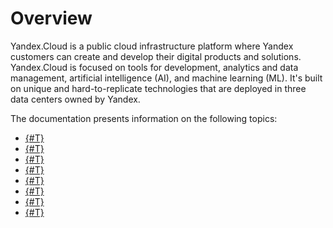 # Overview

Yandex.Cloud is a public cloud infrastructure platform where Yandex customers can create and develop their digital products and solutions. Yandex.Cloud is focused on tools for development, analytics and data management, artificial intelligence (AI), and machine learning (ML). It's built on unique and hard-to-replicate technologies that are deployed in three data centers owned by Yandex.

The documentation presents information on the following topics:

- [{#T}](architecture.md)
- [{#T}](principles.md)
- [{#T}](respons.md)
- [{#T}](standarts.md)
- [{#T}](conform.md)
- [{#T}](user-side.md)
- [{#T}](../security-bulletins/index.md)
- [{#T}](../compliance/pentest.md)


